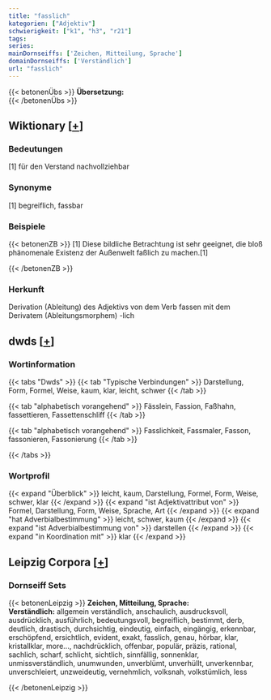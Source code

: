 ```yaml
---
title: "fasslich"
kategorien: ["Adjektiv"]
schwierigkeit: ["k1", "h3", "r21"]
tags:
series:
mainDornseiffs: ['Zeichen, Mitteilung, Sprache']
domainDornseiffs: ['Verständlich']
url: "fasslich"
---
```


{{< betonenÜbs >}}
**Übersetzung:**  
{{< /betonenÜbs >}}

## Wiktionary [[+](https://de.wiktionary.org/wiki/fasslich)]

### Bedeutungen
[1] für den Verstand nachvollziehbar  

### Synonyme
[1] begreiflich, fassbar  

### Beispiele
{{< betonenZB >}}
[1] Diese bildliche Betrachtung ist sehr geeignet, die bloß phänomenale Existenz der Außenwelt faßlich zu machen.[1]  

{{< /betonenZB >}}
### Herkunft
Derivation (Ableitung) des Adjektivs von dem Verb fassen mit dem Derivatem (Ableitungsmorphem) -lich  



## dwds [[+](https://www.dwds.de/wb/fasslich)]

### Wortinformation
{{< tabs "Dwds" >}}
{{< tab "Typische Verbindungen" >}}
Darstellung, Form, Formel, Weise, kaum, klar, leicht, schwer
{{< /tab >}}

{{< tab "alphabetisch vorangehend" >}}
Fässlein, Fassion, Faßhahn, fassettieren, Fassettenschliff
{{< /tab >}}

{{< tab "alphabetisch vorangehend" >}}
Fasslichkeit, Fassmaler, Fasson, fassonieren, Fassonierung
{{< /tab >}}

{{< /tabs >}}

### Wortprofil
{{< expand "Überblick" >}} leicht, kaum, Darstellung, Formel, Form, Weise, schwer, klar {{< /expand >}}
{{< expand "ist Adjektivattribut von" >}} Formel, Darstellung, Form, Weise, Sprache, Art {{< /expand >}}
{{< expand "hat Adverbialbestimmung" >}} leicht, schwer, kaum {{< /expand >}}
{{< expand "ist Adverbialbestimmung von" >}} darstellen {{< /expand >}}
{{< expand "in Koordination mit" >}} klar {{< /expand >}}

## Leipzig Corpora [[+](https://corpora.uni-leipzig.de/en/res?word=fasslich&corpusId=deu_newscrawl-public_2018)]

### Dornseiff Sets
{{< betonenLeipzig >}}
**Zeichen, Mitteilung, Sprache:**  
**Verständlich:** allgemein verständlich, anschaulich, ausdrucksvoll, ausdrücklich, ausführlich, bedeutungsvoll, begreiflich, bestimmt, derb, deutlich, drastisch, durchsichtig, eindeutig, einfach, eingängig, erkennbar, erschöpfend, ersichtlich, evident, exakt, fasslich, genau, hörbar, klar, kristallklar, more..., nachdrücklich, offenbar, populär, präzis, rational, sachlich, scharf, schlicht, sichtlich, sinnfällig, sonnenklar, unmissverständlich, unumwunden, unverblümt, unverhüllt, unverkennbar, unverschleiert, unzweideutig, vernehmlich, volksnah, volkstümlich, less  

{{< /betonenLeipzig >}}
